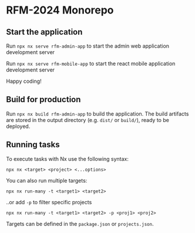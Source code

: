 # RFM-2024 Monorepo

## Start the application

Run `npx nx serve rfm-admin-app` to start the admin web application development server

Run `npx nx serve rfm-mobile-app` to start the react mobile application development server

Happy coding!

## Build for production

Run `npx nx build rfm-admin-app` to build the application. The build artifacts are stored in the output directory (e.g. `dist/` or `build/`), ready to be deployed.

## Running tasks

To execute tasks with Nx use the following syntax:

```
npx nx <target> <project> <...options>
```

You can also run multiple targets:

```
npx nx run-many -t <target1> <target2>
```

..or add `-p` to filter specific projects

```
npx nx run-many -t <target1> <target2> -p <proj1> <proj2>
```

Targets can be defined in the `package.json` or `projects.json`.
